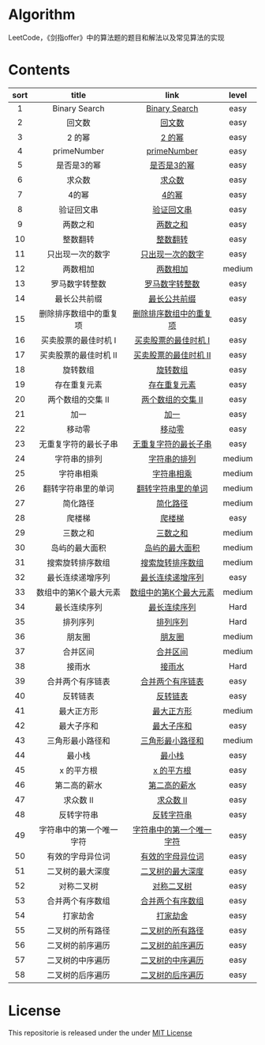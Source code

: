 # Algorithm
LeetCode，《剑指offer》中的算法题的题目和解法以及常见算法的实现

# Contents

| sort | title | link | level |
|:-------:|:-------:|:-------:|:-------:|
|1| Binary Search | [Binary Search](https://github.com/LiuPengKun1993/Algorithm/blob/master/001%20Binary%20Search.md) | easy |
|2| 回文数 | [回文数](https://github.com/LiuPengKun1993/Algorithm/blob/master/002%20回文数.md) | easy |
|3| 2 的幂 | [2 的幂](https://github.com/LiuPengKun1993/Algorithm/blob/master/003%202%20的幂.md) | easy |
|4| primeNumber | [primeNumber](https://github.com/LiuPengKun1993/Algorithm/blob/master/004%20primeNumber.md) | easy |
|5| 是否是3的幂 | [是否是3的幂](https://github.com/LiuPengKun1993/Algorithm/blob/master/005%20是否是3的幂.md) | easy |
|6| 求众数 | [求众数](https://github.com/LiuPengKun1993/Algorithm/blob/master/006%20求众数.md) | easy |
|7| 4的幂 | [4的幂](https://github.com/LiuPengKun1993/Algorithm/blob/master/007%204的幂.md) | easy |
|8| 验证回文串 | [验证回文串](https://github.com/LiuPengKun1993/Algorithm/blob/master/008%20验证回文串.md) | easy |
|9| 两数之和 | [两数之和](https://github.com/LiuPengKun1993/Algorithm/blob/master/009%20两数之和.md) | easy |
|10| 整数翻转 | [整数翻转](https://github.com/LiuPengKun1993/Algorithm/blob/master/010%20整数翻转.md) | easy |
|11| 只出现一次的数字 | [只出现一次的数字](https://github.com/LiuPengKun1993/Algorithm/blob/master/011%20只出现一次的数字.md) | easy |
|12| 两数相加 | [两数相加](https://github.com/LiuPengKun1993/Algorithm/blob/master/012%20两数相加.md) | medium |
|13| 罗马数字转整数 | [罗马数字转整数](https://github.com/LiuPengKun1993/Algorithm/blob/master/013%20罗马数字转整数.md) | easy |
|14| 最长公共前缀 | [最长公共前缀](https://github.com/LiuPengKun1993/Algorithm/blob/master/014%20最长公共前缀.md) | easy |
|15| 删除排序数组中的重复项 | [删除排序数组中的重复项](https://github.com/LiuPengKun1993/Algorithm/blob/master/015%20删除排序数组中的重复项.md) | easy |
|16| 买卖股票的最佳时机 I | [买卖股票的最佳时机 I](https://github.com/LiuPengKun1993/Algorithm/blob/master/016%20买卖股票的最佳时机%20I.md) | easy |
|17| 买卖股票的最佳时机 II | [买卖股票的最佳时机 II](https://github.com/LiuPengKun1993/Algorithm/blob/master/017%20买卖股票的最佳时机%20II.md) | easy |
|18| 旋转数组 | [旋转数组](https://github.com/LiuPengKun1993/Algorithm/blob/master/018%20旋转数组.md) | easy |
|19| 存在重复元素 | [存在重复元素](https://github.com/LiuPengKun1993/Algorithm/blob/master/019%20存在重复元素.md) | easy |
|20| 两个数组的交集 II | [两个数组的交集 II](https://github.com/LiuPengKun1993/Algorithm/blob/master/020%20两个数组的交集%20II.md) | easy |
|21| 加一 | [加一](https://github.com/LiuPengKun1993/Algorithm/blob/master/021%20加一.md) | easy |
|22| 移动零| [移动零](https://github.com/LiuPengKun1993/Algorithm/blob/master/022%20移动零.md) | easy |
|23| 无重复字符的最长子串 | [无重复字符的最长子串](https://github.com/LiuPengKun1993/Algorithm/blob/master/023%20无重复字符的最长子串.md) | easy |
|24| 字符串的排列 | [字符串的排列](https://github.com/LiuPengKun1993/Algorithm/blob/master/024%20字符串的排列.md) | medium |
|25| 字符串相乘 | [字符串相乘](https://github.com/LiuPengKun1993/Algorithm/blob/master/025%20字符串相乘.md) | medium |
|26| 翻转字符串里的单词 | [翻转字符串里的单词](https://github.com/LiuPengKun1993/Algorithm/blob/master/026%20翻转字符串里的单词.md) | medium |
|27| 简化路径 | [简化路径](https://github.com/LiuPengKun1993/Algorithm/blob/master/027%20简化路径.md) | medium |
|28| 爬楼梯 | [爬楼梯](https://github.com/LiuPengKun1993/Algorithm/blob/master/028%20爬楼梯.md) | easy |
|29| 三数之和 | [三数之和](https://github.com/LiuPengKun1993/Algorithm/blob/master/029%20三数之和.md) | medium |
|30| 岛屿的最大面积 | [岛屿的最大面积](https://github.com/LiuPengKun1993/Algorithm/blob/master/030%20岛屿的最大面积.md) | medium |
|31| 搜索旋转排序数组 | [搜索旋转排序数组](https://github.com/LiuPengKun1993/Algorithm/blob/master/031%20搜索旋转排序数组.md) | medium |
|32| 最长连续递增序列 | [最长连续递增序列](https://github.com/LiuPengKun1993/Algorithm/blob/master/032%20最长连续递增序列.md) | easy |
|33| 数组中的第K个最大元素 | [数组中的第K个最大元素](https://github.com/LiuPengKun1993/Algorithm/blob/master/033%20数组中的第K个最大元素.md) | medium |
|34| 最长连续序列 | [最长连续序列](https://github.com/LiuPengKun1993/Algorithm/blob/master/034%20最长连续序列.md) | Hard |
|35| 排列序列 | [排列序列](https://github.com/LiuPengKun1993/Algorithm/blob/master/035%20排列序列.md) | Hard |
|36| 朋友圈 | [朋友圈](https://github.com/LiuPengKun1993/Algorithm/blob/master/036%20朋友圈.md) | medium |
|37| 合并区间 | [合并区间](https://github.com/LiuPengKun1993/Algorithm/blob/master/037%20合并区间.md) | medium |
|38| 接雨水 | [接雨水](https://github.com/LiuPengKun1993/Algorithm/blob/master/038%20接雨水.md) | Hard |
|39| 合并两个有序链表 | [合并两个有序链表](https://github.com/LiuPengKun1993/Algorithm/blob/master/039%20合并两个有序链表.md) | easy |
|40| 反转链表 | [反转链表](https://github.com/LiuPengKun1993/Algorithm/blob/master/040%20反转链表.md) | easy |
|41| 最大正方形 | [最大正方形](https://github.com/LiuPengKun1993/Algorithm/blob/master/041%20最大正方形.md) | medium |
|42| 最大子序和 | [最大子序和](https://github.com/LiuPengKun1993/Algorithm/blob/master/042%20最大子序和.md) | easy |
|43| 三角形最小路径和 | [三角形最小路径和](https://github.com/LiuPengKun1993/Algorithm/blob/master/043%20三角形最小路径和.md) | medium |
|44| 最小栈 | [最小栈](https://github.com/LiuPengKun1993/Algorithm/blob/master/044%20最小栈.md) | easy |
|45| x 的平方根 | [x 的平方根](https://github.com/LiuPengKun1993/Algorithm/blob/master/045%20x%20的平方根.md) | easy |
|46| 第二高的薪水 | [第二高的薪水](https://github.com/LiuPengKun1993/Algorithm/blob/master/046%20第二高的薪水.md) | easy |
|47| 求众数 II | [求众数 II](https://github.com/LiuPengKun1993/Algorithm/blob/master/047%20求众数%20II.md) | easy |
|48| 反转字符串 | [反转字符串](https://github.com/LiuPengKun1993/Algorithm/blob/master/048%20反转字符串.md) | easy |
|49| 字符串中的第一个唯一字符 | [字符串中的第一个唯一字符](https://github.com/LiuPengKun1993/Algorithm/blob/master/049%20字符串中的第一个唯一字符.md) | easy |
|50| 有效的字母异位词 | [有效的字母异位词](https://github.com/LiuPengKun1993/Algorithm/blob/master/050%20有效的字母异位词.md) | easy |
|51| 二叉树的最大深度 | [二叉树的最大深度](https://github.com/LiuPengKun1993/Algorithm/blob/master/051%20二叉树的最大深度.md) | easy |
|52| 对称二叉树 | [对称二叉树](https://github.com/LiuPengKun1993/Algorithm/blob/master/052%20对称二叉树.md) | easy |
|53| 合并两个有序数组 | [合并两个有序数组](https://github.com/LiuPengKun1993/Algorithm/blob/master/053%20合并两个有序数组.md) | easy |
|54| 打家劫舍 | [打家劫舍](https://github.com/LiuPengKun1993/Algorithm/blob/master/054%20打家劫舍.md) | easy |
|55| 二叉树的所有路径 | [二叉树的所有路径](https://github.com/LiuPengKun1993/Algorithm/blob/master/055%20二叉树的所有路径.md) | easy |
|56| 二叉树的前序遍历 | [二叉树的前序遍历](https://github.com/LiuPengKun1993/Algorithm/blob/master/056%20二叉树的前序遍历.md) | easy |
|57| 二叉树的中序遍历 | [二叉树的中序遍历](https://github.com/LiuPengKun1993/Algorithm/blob/master/057%20二叉树的中序遍历.md) | easy |
|58| 二叉树的后序遍历 | [二叉树的后序遍历](https://github.com/LiuPengKun1993/Algorithm/blob/master/058%20二叉树的后序遍历.md) | easy |




# License

This repositorie is released under the under [MIT License](https://github.com/LiuPengKun1993/Algorithm/blob/master/LICENSE)
